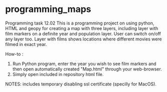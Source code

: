 # programming_maps
Programming task 12.02
This is a programming project on using python, HTML and geopy for creating a map with three layers, including layer with film markers on a definite year and population layer. User can switch on/off any layer too. Layer with films shows locations where different movies were filmed in exact year.

How-to : 
1) Run Python program, enter the year you wish to see film markers and then open automatically created "Map.html" through your web-browser.
2) Simply open included in repository html file.

NOTES: includes temporary disabling ssl certificate (specilly for MacOS).
